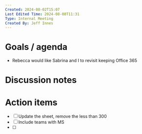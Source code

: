 ```yaml
---
Created: 2024-08-02T15:07
Last Edited Time: 2024-08-08T11:31
Type: Internal Meeting
Created By: Jeff Innes
---
```

# Goals / agenda

- Rebecca would like Sabrina and I to revisit keeping Office 365

# Discussion notes

  

# Action items

- [ ] Update the sheet, remove the less than 300
- [ ] Include teams with MS
- [ ]